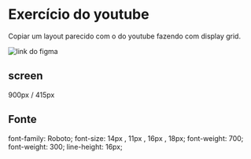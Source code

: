 
# Exercício do youtube

Copiar um layout parecido com o do youtube fazendo com display grid.

![link do figma](https://www.figma.com/file/jV5WYS3zYZD447V61yc1Ch/Desafio-CSS-Avan%C3%A7ado?node-id=0%3A1&t=3BJixmSsJrgRcKcx-0)


## screen 

900px / 415px 

## Fonte 

font-family: Roboto;
font-size: 14px , 11px , 16px , 18px;
font-weight: 700;
font-weight: 300;
line-height: 16px;
